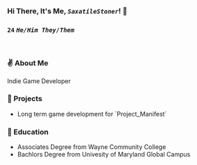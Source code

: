 <!--
**SaxatileStoner/SaxatileStoner** is a ✨ _special_ ✨ repository because its `README.md` (this file) appears on your GitHub profile.

Here are some ideas to get you started:

- 🔭 I’m currently working on ...
- 🌱 I’m currently learning ...
- 👯 I’m looking to collaborate on ...
- 🤔 I’m looking for help with ...
- 💬 Ask me about ...
- 📫 How to reach me: ...
- 😄 Pronouns: ...
- ⚡ Fun fact: ...
-->

### Hi There, It's Me, <i>`SaxatileStoner`</i>! 👋

### <b>`24`</b> <i>`He/Him They/Them`</i>

<br>

### ✌️ About Me

Indie Game Developer

### 🔭 Projects
<ul>
    <li>Long term game development for `Project_Manifest`</li>
</ul>

### 🏫 Education

<ul>
    <li>Associates Degree from Wayne Community College</li>
    <li>Bachlors Degree from Univesity of Maryland Global Campus</li>
</ul>

<br>
